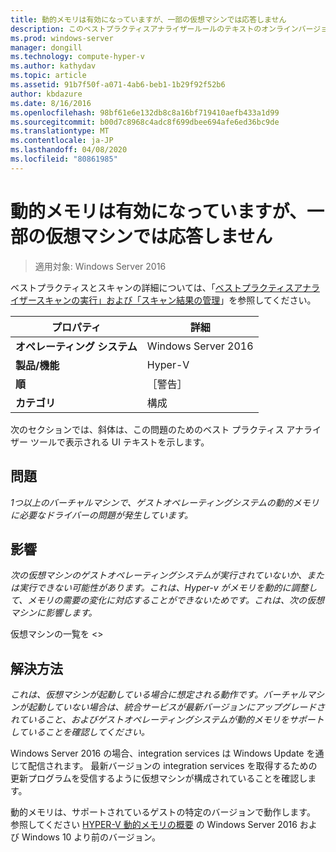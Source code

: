 ```yaml
---
title: 動的メモリは有効になっていますが、一部の仮想マシンでは応答しません
description: このベストプラクティスアナライザールールのテキストのオンラインバージョン。
ms.prod: windows-server
manager: dongill
ms.technology: compute-hyper-v
ms.author: kathydav
ms.topic: article
ms.assetid: 91b7f50f-a071-4ab6-beb1-1b29f92f52b6
author: kbdazure
ms.date: 8/16/2016
ms.openlocfilehash: 98bf61e6e132db8c8a16bf719410aefb433a1d99
ms.sourcegitcommit: b00d7c8968c4adc8f699dbee694afe6ed36bc9de
ms.translationtype: MT
ms.contentlocale: ja-JP
ms.lasthandoff: 04/08/2020
ms.locfileid: "80861985"
---
```

# <a name="dynamic-memory-is-enabled-but-not-responding-on-some-virtual-machines"></a>動的メモリは有効になっていますが、一部の仮想マシンでは応答しません

>適用対象: Windows Server 2016

ベストプラクティスとスキャンの詳細については、「[ベストプラクティスアナライザースキャンの実行」および「スキャン結果の管理](https://go.microsoft.com/fwlink/p/?LinkID=223177)」を参照してください。  
  
|プロパティ|詳細|  
|-|-|  
|**オペレーティング システム**|Windows Server 2016|  
|**製品/機能**|Hyper-V|  
|**順**|［警告］|  
|**カテゴリ**|構成|  
  
次のセクションでは、斜体は、この問題のためのベスト プラクティス アナライザー ツールで表示される UI テキストを示します。  
  
## <a name="issue"></a>問題  
*1つ以上のバーチャルマシンで、ゲストオペレーティングシステムの動的メモリに必要なドライバーの問題が発生しています。*  
  
## <a name="impact"></a>影響  
*次の仮想マシンのゲストオペレーティングシステムが実行されていないか、または実行できない可能性があります。これは、Hyper-v がメモリを動的に調整して、メモリの需要の変化に対応することができないためです。これは、次の仮想マシンに影響します。*  
  
仮想マシンの一覧を \<>  
  
## <a name="resolution"></a>解決方法  
*これは、仮想マシンが起動している場合に想定される動作です。バーチャルマシンが起動していない場合は、統合サービスが最新バージョンにアップグレードされていること、およびゲストオペレーティングシステムが動的メモリをサポートしていることを確認してください。*  
  
Windows Server 2016 の場合、integration services は Windows Update を通じて配信されます。 最新バージョンの integration services を取得するための更新プログラムを受信するように仮想マシンが構成されていることを確認します。  
  
動的メモリは、サポートされているゲストの特定のバージョンで動作します。 参照してください [HYPER-V 動的メモリの概要](https://technet.microsoft.com/library/hh831766.aspx) の Windows Server 2016 および Windows 10 より前のバージョン。  
  


